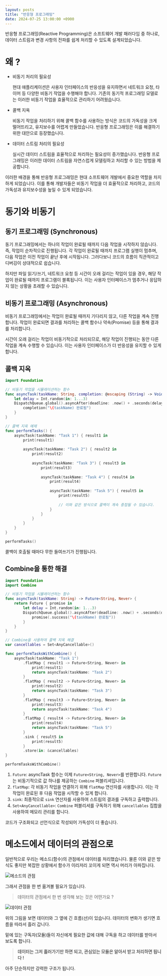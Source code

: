 ```yaml
---
layout: posts
title: "반응형 프로그래밍"
date: 2024-07-25 13:00:00 +0900
---
```


반응형 프로그래밍(Reactive Programming)은 소프트웨어 개발 패러다임 중 하나로, 데이터 스트림과 변경 사항의 전파를 쉽게 처리할 수 있도록 설계되었습니다.

# 왜 ?

- 비동기 처리의 필요성

    현대 애플리케이션은 사용자 인터페이스의 반응성을 유지하면서 네트워크 요청, 타이머 등 다양한 비동기 작업을 수행해야 합니다. 기존의 동기적 프로그래밍 모델로는
    이러한 비동기 작업을 효율적으로 관리하기 어려웠습니다.

- 콜백 지옥

    비동기 작업을 처리하기 위해 콜백 함수를 사용하는 방식은 코드의 가독성을 크게 떨어뜨리고, 유지보수를 어렵게 만들었습니다. 반응형 프로그래밍은 이를 해결하기
    위한 대안으로 등장했습니다.
    
- 데이터 스트림 처리의 필요성

    실시간 데이터 스트림을 효율적으로 처리하는 필요성이 증가했습니다. 반응형 프로그래밍은 이러한 데이터 스트림을 자연스럽게 모델링하고 처리할 수 있는 방법을
    제공합니다.

이러한 배경을 통해 반응형 프로그래밍은 현대 소프트웨어 개발에서 중요한 역할을 차지하게 되었습니다. 이를 통해 개발자들은 비동기 작업을 더 효율적으로 처리하고,
코드의 가독성과 유지보수성을 높일 수 있게 되었습니다.

# 동기와 비동기

## 동기 프로그래밍 (Synchronous)

동기 프로그래밍에서는 하나의 작업이 완료될 때까지 다음 작업을 시작하지 않습니다. 즉, 작업이 순차적으로 진행됩니다. 각 작업이 완료될 때까지 프로그램 실행이
멈추며, 다음 작업은 이전 작업이 끝난 후에 시작됩니다. 그러다보니 코드의 흐름이 직관적이고 디버깅이 상대적으로 쉽습니다.

하지만 파일 읽기/쓰기, 네트워크 요청 등 시간이 오래 걸리는 작업이 있을 경우, 해당 작업이 완료될 때까지 프로그램이 블록됩니다. 이는 사용자 인터페이스가
멈추거나 응답하지 않는 상황을 초래할 수 있습니다.

## 비동기 프로그래밍 (Asynchronous)

비동기 프로그래밍에서는 작업이 완료될 때까지 기다리지 않고, 다른 작업을 계속 진행합니다. 작업이 완료되면 결과를 처리하는 콜백 함수나 약속(Promise)
등을 통해 결과를 처리합니다.

시간이 오래 걸리는 작업이 비동기적으로 처리되므로, 해당 작업이 진행되는 동안 다른 작업을 계속 수행할 수 있습니다. 이는 사용자 인터페이스가 더 반응성을
유지할 수 있게 합니다.

## 콜백 지옥

```swift
import Foundation

// 비동기 작업을 시뮬레이션하는 함수
func asyncTask(taskName: String, completion: @escaping (String) -> Void) {
    let delay = Int.random(in: 1...3)
    DispatchQueue.global().asyncAfter(deadline: .now() + .seconds(delay)) {
        completion("\(taskName) 완료됨")
    }
}

// 콜백 지옥 예제
func performTasks() {
    asyncTask(taskName: "Task 1") { result1 in
        print(result1)
        
        asyncTask(taskName: "Task 2") { result2 in
            print(result2)
            
            asyncTask(taskName: "Task 3") { result3 in
                print(result3)
                
                asyncTask(taskName: "Task 4") { result4 in
                    print(result4)
                    
                    asyncTask(taskName: "Task 5") { result5 in
                        print(result5)
                        
                        // 이와 같은 방식으로 콜백이 계속 중첩될 수 있습니다.
                    }
                }
            }
        }
    }
}

performTasks()

```

콜백이 호출될 때마다 무한 들여쓰기가 진행됩니다.

## Combine을 통한 해결

```swift
import Foundation
import Combine

// 비동기 작업을 시뮬레이션하는 함수
func asyncTask(taskName: String) -> Future<String, Never> {
    return Future { promise in
        let delay = Int.random(in: 1...3)
        DispatchQueue.global().asyncAfter(deadline: .now() + .seconds(delay)) {
            promise(.success("\(taskName) 완료됨"))
        }
    }
}

// Combine을 사용하여 콜백 지옥 해결
var cancellables = Set<AnyCancellable>()

func performTasksWithCombine() {
    asyncTask(taskName: "Task 1")
        .flatMap { result1 -> Future<String, Never> in
            print(result1)
            return asyncTask(taskName: "Task 2")
        }
        .flatMap { result2 -> Future<String, Never> in
            print(result2)
            return asyncTask(taskName: "Task 3")
        }
        .flatMap { result3 -> Future<String, Never> in
            print(result3)
            return asyncTask(taskName: "Task 4")
        }
        .flatMap { result4 -> Future<String, Never> in
            print(result4)
            return asyncTask(taskName: "Task 5")
        }
        .sink { result5 in
            print(result5)
        }
        .store(in: &cancellables)
}

performTasksWithCombine()
```

1. `Future`: asyncTask 함수는 이제 `Future<String, Never>`를 반환합니다. `Future`는 비동기적으로 값 하나를 제공하는 `Combine` 퍼블리셔입니다.
2. `flatMap`: 각 비동기 작업을 연결하기 위해 `flatMap` 연산자를 사용합니다. 이는 각 작업이 완료된 후 다음 작업을 시작할 수 있게 합니다.
3. `sink`: 최종적으로 `sink` 연산자를 사용하여 스트림의 결과를 구독하고 출력합니다.
4. `Set<AnyCancellable>`: `Combine` 퍼블리셔를 구독하기 위해 `cancellables` 집합을 사용하여 메모리 관리를 합니다.

코드가 구조화되고 선언식으로 작성되어 가독성이 더 좋습니다.

# 메소드에서 데이터의 관점으로

일반적으로 우리는 메소드(함수)의 관점에서 데이터를 처리했습니다. 물론 이와 같은 방식도 좋지만 복잡한 상황에서 함수가 이리저리 꼬이게 되면 역시 머리가 아파집니다.

![메소드의 관점](https://gist.github.com/user-attachments/assets/85d30b41-8a0b-40a3-a4ee-7eae0146d5a0)

그래서 관점을 한 번 옮겨볼 필요가 있습니다.

> 데이터의 관점에서 한 번 생각해 보는 것은 어떤가요 ?

![데이터 관점](https://gist.github.com/user-attachments/assets/aef4e945-a024-4d8b-a5fc-b0625e5c25fa)

위의 그림을 보면 데이터와 그 옆에 긴 흐름(선)이 있습니다. 데이터의 변화가 생기면 흐름을 따라서 흘러 갑니다.

밑에 있는 구독자(모듈)들이 자신에게 필요한 값에 대해 구독을 하고 데이터를 받아서 보도록 합니다.

> **데이터는 그저 흘러가기만 하면 되고, 관심있는 모듈은 알아서 받고 처리하면 됩니다 !**

아주 단순하지만 강력한 구조가 됩니다.
